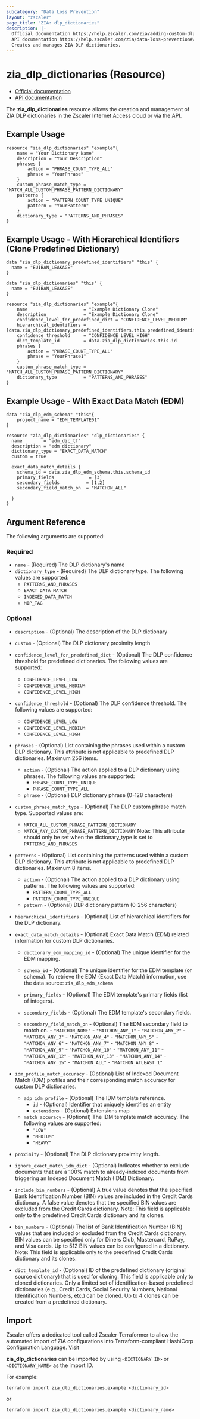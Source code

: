 ```yaml
---
subcategory: "Data Loss Prevention"
layout: "zscaler"
page_title: "ZIA: dlp_dictionaries"
description: |-
  Official documentation https://help.zscaler.com/zia/adding-custom-dlp-dictionary
  API documentation https://help.zscaler.com/zia/data-loss-prevention#/dlpDictionaries-post
  Creates and manages ZIA DLP dictionaries.
---
```


# zia_dlp_dictionaries (Resource)

* [Official documentation](https://help.zscaler.com/zia/adding-custom-dlp-dictionary)
* [API documentation](https://help.zscaler.com/zia/data-loss-prevention#/dlpDictionaries-post)

The **zia_dlp_dictionaries** resource allows the creation and management of ZIA DLP dictionaries in the Zscaler Internet Access cloud or via the API.

## Example Usage

```hcl
resource "zia_dlp_dictionaries" "example"{
    name = "Your Dictionary Name"
    description = "Your Description"
    phrases {
        action = "PHRASE_COUNT_TYPE_ALL"
        phrase = "YourPhrase"
    }
    custom_phrase_match_type = "MATCH_ALL_CUSTOM_PHRASE_PATTERN_DICTIONARY"
    patterns {
        action = "PATTERN_COUNT_TYPE_UNIQUE"
        pattern = "YourPattern"
    }
    dictionary_type = "PATTERNS_AND_PHRASES"
}
```

## Example Usage - With Hierarchical Identifiers (Clone Predefined Dictionary)

```hcl
data "zia_dlp_dictionary_predefined_identifiers" "this" {
  name = "EUIBAN_LEAKAGE"
}

data "zia_dlp_dictionaries" "this" {
  name = "EUIBAN_LEAKAGE"
}

resource "zia_dlp_dictionaries" "example"{
    name                     = "Example Dictionary Clone"
    description              = "Example Dictionary Clone"
    confidence_level_for_predefined_dict = "CONFIDENCE_LEVEL_MEDIUM"
    hierarchical_identifiers = [data.zia_dlp_dictionary_predefined_identifiers.this.predefined_identifiers]
    confidence_threshold     = "CONFIDENCE_LEVEL_HIGH"
    dict_template_id         = data.zia_dlp_dictionaries.this.id
    phrases {
        action = "PHRASE_COUNT_TYPE_ALL"
        phrase = "YourPhrase1"
    }
    custom_phrase_match_type = "MATCH_ALL_CUSTOM_PHRASE_PATTERN_DICTIONARY"
    dictionary_type          = "PATTERNS_AND_PHRASES"
}
```

## Example Usage - With Exact Data Match (EDM)

```hcl
data "zia_dlp_edm_schema" "this"{
    project_name = "EDM_TEMPLATE01"
}

resource "zia_dlp_dictionaries" "dlp_dictionaries" {
  name        = "edm_dic_tf"
  description = "edm dictionary"
  dictionary_type = "EXACT_DATA_MATCH"
  custom = true

  exact_data_match_details {
    schema_id = data.zia_dlp_edm_schema.this.schema_id
    primary_fields             = [3]
    secondary_fields          = [1,2]
    secondary_field_match_on  = "MATCHON_ALL"

  }
}
```

## Argument Reference

The following arguments are supported:

### Required

* `name` - (Required) The DLP dictionary's name
* `dictionary_type` - (Required) The DLP dictionary type. The following values are supported:
  * `PATTERNS_AND_PHRASES`
  * `EXACT_DATA_MATCH`
  * `INDEXED_DATA_MATCH`
  * `MIP_TAG`

### Optional

* `description` - (Optional) The description of the DLP dictionary
* `custom` - (Optional) The DLP dictionary proximity length
* `confidence_level_for_predefined_dict` - (Optional) The DLP confidence threshold for predefined dictionaries. The following values are supported:
  * `CONFIDENCE_LEVEL_LOW`
  * `CONFIDENCE_LEVEL_MEDIUM`
  * `CONFIDENCE_LEVEL_HIGH`

* `confidence_threshold` - (Optional) The DLP confidence threshold. The following values are supported:
  * `CONFIDENCE_LEVEL_LOW`
  * `CONFIDENCE_LEVEL_MEDIUM`
  * `CONFIDENCE_LEVEL_HIGH`

* `phrases` - (Optional) List containing the phrases used within a custom DLP dictionary. This attribute is not applicable to predefined DLP dictionaries. Maximum 256 items.
  * `action` - (Optional) The action applied to a DLP dictionary using phrases. The following values are supported:
    * `PHRASE_COUNT_TYPE_UNIQUE`
    * `PHRASE_COUNT_TYPE_ALL`
  * `phrase` - (Optional) DLP dictionary phrase (0-128 characters)

* `custom_phrase_match_type` - (Optional) The DLP custom phrase match type. Supported values are:
  * `MATCH_ALL_CUSTOM_PHRASE_PATTERN_DICTIONARY`
  * `MATCH_ANY_CUSTOM_PHRASE_PATTERN_DICTIONARY`
  Note: This attribute should only be set when the dictionary_type is set to `PATTERNS_AND_PHRASES`

* `patterns` - (Optional) List containing the patterns used within a custom DLP dictionary. This attribute is not applicable to predefined DLP dictionaries. Maximum 8 items.
  * `action` - (Optional) The action applied to a DLP dictionary using patterns. The following values are supported:
    * `PATTERN_COUNT_TYPE_ALL`
    * `PATTERN_COUNT_TYPE_UNIQUE`
  * `pattern` - (Optional) DLP dictionary pattern (0-256 characters)

* `hierarchical_identifiers` - (Optional) List of hierarchical identifiers for the DLP dictionary.

* `exact_data_match_details` - (Optional) Exact Data Match (EDM) related information for custom DLP dictionaries.
  * `dictionary_edm_mapping_id` - (Optional) The unique identifier for the EDM mapping.
  * `schema_id` - (Optional) The unique identifier for the EDM template (or schema). To retrieve the EDM (Exact Data Match) information, use the data source: `zia_dlp_edm_schema`

  * `primary_fields` - (Optional) The EDM template's primary fields (list of integers).
  * `secondary_fields` - (Optional) The EDM template's secondary fields.
  * `secondary_field_match_on` - (Optional) The EDM secondary field to match on.
        - `"MATCHON_NONE"`
        - `"MATCHON_ANY_1"`
        - `"MATCHON_ANY_2"`
        - `"MATCHON_ANY_3"`
        - `"MATCHON_ANY_4"`
        - `"MATCHON_ANY_5"`
        - `"MATCHON_ANY_6"`
        - `"MATCHON_ANY_7"`
        - `"MATCHON_ANY_8"`
        - `"MATCHON_ANY_9"`
        - `"MATCHON_ANY_10"`
        - `"MATCHON_ANY_11"`
        - `"MATCHON_ANY_12"`
        - `"MATCHON_ANY_13"`
        - `"MATCHON_ANY_14"`
        - `"MATCHON_ANY_15"`
        - `"MATCHON_ALL"`
        - `"MATCHON_ATLEAST_1"`

* `idm_profile_match_accuracy` - (Optional) List of Indexed Document Match (IDM) profiles and their corresponding match accuracy for custom DLP dictionaries.
  * `adp_idm_profile` - (Optional) The IDM template reference.
    * `id` - (Optional) Identifier that uniquely identifies an entity
    * `extensions` - (Optional) Extensions map
  * `match_accuracy` - (Optional) The IDM template match accuracy. The following values are supported:
    * `"LOW"`
    * `"MEDIUM"`
    * `"HEAVY"`

* `proximity` - (Optional) The DLP dictionary proximity length.
* `ignore_exact_match_idm_dict` - (Optional) Indicates whether to exclude documents that are a 100% match to already-indexed documents from triggering an Indexed Document Match (IDM) Dictionary.
* `include_bin_numbers` - (Optional) A true value denotes that the specified Bank Identification Number (BIN) values are included in the Credit Cards dictionary. A false value denotes that the specified BIN values are excluded from the Credit Cards dictionary. Note: This field is applicable only to the predefined Credit Cards dictionary and its clones.
* `bin_numbers` - (Optional) The list of Bank Identification Number (BIN) values that are included or excluded from the Credit Cards dictionary. BIN values can be specified only for Diners Club, Mastercard, RuPay, and Visa cards. Up to 512 BIN values can be configured in a dictionary. Note: This field is applicable only to the predefined Credit Cards dictionary and its clones.
* `dict_template_id` - (Optional) ID of the predefined dictionary (original source dictionary) that is used for cloning. This field is applicable only to cloned dictionaries. Only a limited set of identification-based predefined dictionaries (e.g., Credit Cards, Social Security Numbers, National Identification Numbers, etc.) can be cloned. Up to 4 clones can be created from a predefined dictionary.

## Import

Zscaler offers a dedicated tool called Zscaler-Terraformer to allow the automated import of ZIA configurations into Terraform-compliant HashiCorp Configuration Language.
[Visit](https://github.com/zscaler/zscaler-terraformer)

**zia_dlp_dictionaries** can be imported by using `<DICTIONARY ID>` or `<DICTIONARY_NAME>` as the import ID.

For example:

```shell
terraform import zia_dlp_dictionaries.example <dictionary_id>
```

or

```shell
terraform import zia_dlp_dictionaries.example <dictionary_name>
```
